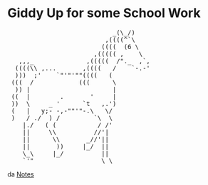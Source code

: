 # Giddy Up for some School Work

<pre>
                            _(\_/) 
                          ,((((^`\
                         ((((  (6 \ 
                       ,((((( ,    \
   ,,,_              ,(((((  /"._  ,`,
  ((((\\ ,...       ,((((   /    `-.-'
  )))  ;'    `"'"'""((((   (      
 (((  /            (((      \
  )) |                      |
 ((  |        .       '     |
 ))  \     _ '      `t   ,.')
 (   |   y;- -,-""'"-.\   \/  
 )   / ./  ) /         `\  \
    |./   ( (           / /'
    ||     \\          //'|
    ||      \\       _//'||
    ||       ))     |_/  ||
    \_\     |_/          ||
    `'"                  \_\
</pre>

da [Notes](https://maxwells-organization-2.gitbook.io/spring-2024-csc/ "Notes")
